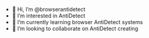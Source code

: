 - 👋 Hi, I’m @browserantidetect
- 👀 I’m interested in AntiDetect
- 🌱 I’m currently learning browser AntiDetect systems
- 💞️ I’m looking to collaborate on AntiDetect creating

<!---
browserantidetect/browserantidetect is a ✨ special ✨ repository because its `README.md` (this file) appears on your GitHub profile.
You can click the Preview link to take a look at your changes.
--->
